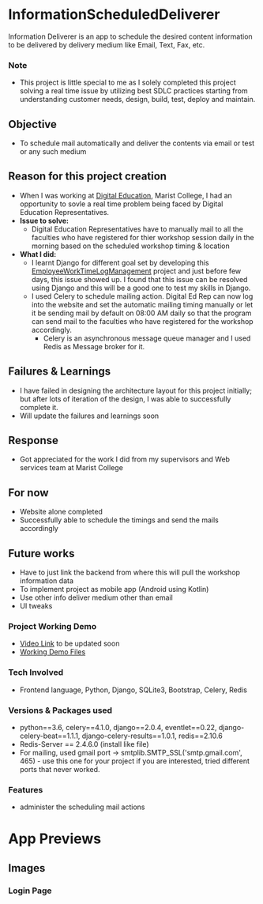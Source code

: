 # InformationScheduledDeliverer
Information Deliverer is an app to schedule the desired content information to be delivered by delivery medium like Email, Text, Fax, etc.

### Note
- This project is little special to me as I solely completed this project solving a real time issue by utilizing best SDLC practices starting from understanding customer needs, design, build, test, deploy and maintain.

## Objective
- To schedule mail automatically and deliver the contents via email or test or any such medium

## Reason for this project creation
- When I was working at [Digital Education](https://www.marist.edu/digital-education), Marist College, I had an opportunity to sovle a real time problem being faced by Digital Education Representatives. 
- **Issue to solve:**
  - Digital Education Representatives have to manually mail to all the faculties who have registered for thier workshop session daily in the morning based on the scheduled workshop timing & location
- **What I did:**
  - I learnt Django for different goal set by developing this [EmployeeWorkTimeLogManagement](https://github.com/vivekVells/EmployeeWorkTimeLogManagement) project and just before few days, this issue showed up. I found that this issue can be resolved using Django and this will be a good one to test my skills in Django.
  - I used Celery to schedule mailing action. Digital Ed Rep can now log into the website and set the automatic mailing timing manually or let it be sending mail by default on 08:00 AM daily so that the program can send mail to the faculties who have registered for the workshop accordingly. 
    - Celery is an asynchronous message queue manager and I used Redis as Message broker for it.

## Failures & Learnings
- I have failed in designing the architecture layout for this project initially; but after lots of iteration of the design, I was able to successfully complete it. 
- Will update the failures and learnings soon

## Response
- Got appreciated for the work I did from my supervisors and Web services team at Marist College

## For now
- Website alone completed
- Successfully able to schedule the timings and send the mails accordingly

## Future works
- Have to just link the backend from where this will pull the workshop information data
- To implement project as mobile app (Android using Kotlin)
- Use other info deliver medium other than email
- UI tweaks

### Project Working Demo
- [Video Link]() to be updated soon
- [Working Demo Files](https://github.com/vivekVells/InformationScheduledDeliverer/tree/master/WebsiteBlock/memories) 


### Tech Involved 
- Frontend language, Python, Django, SQLite3, Bootstrap, Celery, Redis

### Versions & Packages used
- python==3.6, celery==4.1.0, django==2.0.4, eventlet==0.22, django-celery-beat==1.1.1, django-celery-results==1.0.1, redis==2.10.6
- Redis-Server == 2.4.6.0 (install like file)
- For mailing, used gmail port  -> smtplib.SMTP_SSL('smtp.gmail.com', 465) - use this one for your project if you are interested, tried different ports that never worked.

### Features
- administer the scheduling mail actions

# App Previews
## Images
### Login Page
![]()